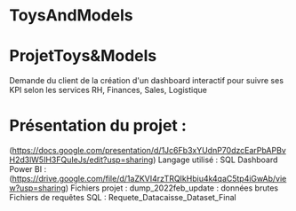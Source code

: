 # ToysAndModels

# ProjetToys&Models
Demande du client de la création d'un dashboard interactif pour suivre ses KPI selon les services RH, Finances, Sales, Logistique

# Présentation du projet :
(https://docs.google.com/presentation/d/1Jc6Fb3xYUdnP70dzcEarPbAPBvH2d3lW5IH3FQuIeJs/edit?usp=sharing)
Langage utilisé :
SQL
Dashboard Power BI :
(https://drive.google.com/file/d/1aZKVI4rzTRQIkHbiu4k4qaC5tp4iGwAb/view?usp=sharing)
Fichiers projet :
dump_2022feb_update : données brutes
Fichiers de requêtes SQL :
Requete_Datacaisse_Dataset_Final
